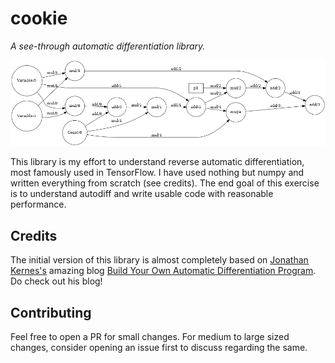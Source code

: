 # cookie
_A see-through automatic differentiation library._

![Image of a computational graph](assets/example.png)

This library is my effort to understand reverse automatic differentiation, most famously used in TensorFlow. I have used nothing but numpy and written everything from scratch (see credits). The end goal of this exercise is to understand autodiff and write usable code with reasonable performance.

## Credits

The initial version of this library is almost completely based on [Jonathan Kernes's](https://www.linkedin.com/in/jonathan-kernes/) amazing blog [Build Your Own Automatic Differentiation Program](https://towardsdatascience.com/build-your-own-automatic-differentiation-program-6ecd585eec2a). Do check out his blog!

## Contributing

Feel free to open a PR for small changes. For medium to large sized changes, consider opening an issue first to discuss regarding the same.